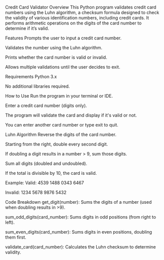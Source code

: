 Credit Card Validator
Overview
This Python program validates credit card numbers using the Luhn algorithm, a checksum formula designed to check the validity of various identification numbers, including credit cards. It performs arithmetic operations on the digits of the card number to determine if it’s valid.

Features
Prompts the user to input a credit card number.

Validates the number using the Luhn algorithm.

Prints whether the card number is valid or invalid.

Allows multiple validations until the user decides to exit.

Requirements
Python 3.x

No additional libraries required.

How to Use
Run the program in your terminal or IDE.

Enter a credit card number (digits only).

The program will validate the card and display if it's valid or not.

You can enter another card number or type exit to quit.

Luhn Algorithm
Reverse the digits of the card number.

Starting from the right, double every second digit.

If doubling a digit results in a number > 9, sum those digits.

Sum all digits (doubled and undoubled).

If the total is divisible by 10, the card is valid.

Example:
Valid: 4539 1488 0343 6467

Invalid: 1234 5678 9876 5432

Code Breakdown
get_digit(number): Sums the digits of a number (used when doubling results in >9).

sum_odd_digits(card_number): Sums digits in odd positions (from right to left).

sum_even_digits(card_number): Sums digits in even positions, doubling them first.

validate_card(card_number): Calculates the Luhn checksum to determine validity.
